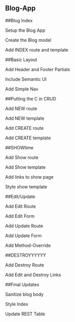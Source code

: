 ## Blog-App

##Blog Index



Setup the Blog App

Create the Blog model

Add INDEX route and template

##Basic Layout

Add Header and Footer Partials

Include Semantic UI

Add Simple Nav


##Putting the C in CRUD

Add NEW route

Add NEW template

Add CREATE route

Add CREATE template

##SHOWtime

Add Show route

Add Show template

Add links to show page

Style show template

##Edit/Update

Add Edit Route

Add Edit Form

Add Update Route

Add Update Form

Add Method-Override

##DESTROYYYYYY

Add Destroy Route

Add Edit and Destroy Links

##Final Updates

Sanitize blog body

Style Index

Update REST Table
